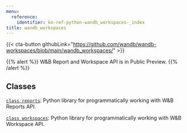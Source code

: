 ```yaml
---
menu:
  reference:
    identifier: ko-ref-python-wandb_workspaces-_index
title: wandb_workspaces
---
```


<!-- Insert buttons and diff -->

{{< cta-button githubLink="https://github.com/wandb/wandb-workspaces/blob/main/wandb_workspaces/" >}}

{{% alert %}}
W&B Report and Workspace API is in Public Preview.
{{% /alert %}}

## Classes

[`class reports`](./reports.md): Python library for programmatically working with W&B Reports API. 

[`class workspaces`](./workspaces.md): Python library for programmatically working with W&B Workspace API.